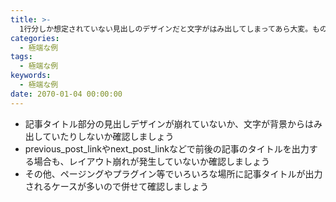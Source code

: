 ```yaml
---
title: >-
  1行分しか想定されていない見出しのデザインだと文字がはみ出してしまってあら大変。ものすごく長い日本語のタイトルが付いた記事の表示テストです。複数行になっても問題ないデザインだといいですね。あと前後の記事へのリンクを出力している場合や、パンくずリストを実装している場合なども表示にズレがないか確認しておきましょう。
categories:
  - 極端な例
tags:
  - 極端な例
keywords:
  - 極端な例
date: 2070-01-04 00:00:00
---
```


*   記事タイトル部分の見出しデザインが崩れていないか、文字が背景からはみ出していたりしないか確認しましょう
*   previous_post_linkやnext_post_linkなどで前後の記事のタイトルを出力する場合も、レイアウト崩れが発生していないか確認しましょう
*   その他、ページングやプラグイン等でいろいろな場所に記事タイトルが出力されるケースが多いので併せて確認しましょう

